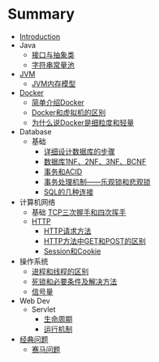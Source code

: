 # Summary

* [Introduction](README.md)
* Java
  * [接口与抽象类](java/interfaces/1.md)
  * [字符串常量池](java/strings/1.md)　
* [JVM](jvm/README.md)
  * [JVM内存模型](jvm/1.md)
* [Docker](docker/README.md)
  * [简单介绍Docker](docker/1.md)
  * [Docker和虚拟机的区别](docker/2.md)
  * [为什么说Docker是细粒度和轻量](docker/3.md)
* Database
  * 基础
    * [详细设计数据库的步骤](database/base/1.md)
    * [数据库1NF、2NF、3NF、BCNF](database/base/2.md)
    * [事务和ACID](database/q/3.md)
    * [事务处理机制——乐观锁和悲观锁](database/base/4.md)
    * [SQL的几种连接](database/base/5/md)
* 计算机网络
  * 基础
    [TCP三次握手和四次挥手](network/base/1.md)
  * [HTTP](network/http/http.md)
    * [HTTP请求方法](network/http/1.md)
    * [HTTP方法中GET和POST的区别](network/http/2.md)
    * [Session和Cookie](network/http/3.md)
* 操作系统
  * [进程和线程的区别](os/1.md)
  * [死锁和必要条件及解决方法](os/2.md)
  * [信号量](os/3.md)
* Web Dev
  * Servlet
    * [生命周期](webdev/servlet/1.md)
    * [运行机制](webdev/servlet/2.md)
* [经典问题](q/README.md)
  * [赛马问题](q/1.md)
